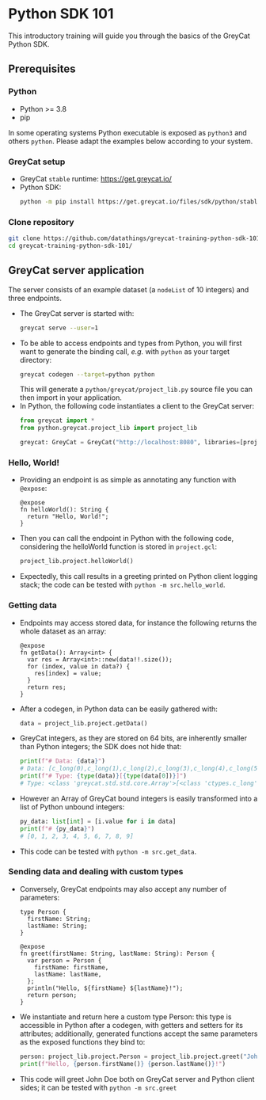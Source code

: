 # Python SDK 101

This introductory training will guide you through the basics of the GreyCat Python SDK.

## Prerequisites

### Python

- Python >= 3.8
- pip

In some operating systems Python executable is exposed as `python3` and others `python`. Please adapt the examples below according to your system.

### GreyCat setup

- GreyCat `stable` runtime: https://get.greycat.io/
- Python SDK:
  ```bash
  python -m pip install https://get.greycat.io/files/sdk/python/stable/$(curl -s https://get.greycat.io/files/sdk/python/stable/latest | sed 's#/#/greycat-#')-py3-none-any.whl
  ```

### Clone repository

```bash
git clone https://github.com/datathings/greycat-training-python-sdk-101.git
cd greycat-training-python-sdk-101/
```

## GreyCat server application

The server consists of an example dataset (a `nodeList` of 10 integers) and three endpoints.

- The GreyCat server is started with:
  ```bash
  greycat serve --user=1
  ```
- To be able to access endpoints and types from Python, you will first want to generate the binding call, *e.g.* with `python` as your target directory:
  ```bash
  greycat codegen --target=python python
  ```
  This will generate a `python/greycat/project_lib.py` source file you can then import in your application.
- In Python, the following code instantiates a client to the GreyCat server:
  ```py
  from greycat import *
  from python.greycat.project_lib import project_lib

  greycat: GreyCat = GreyCat("http://localhost:8080", libraries=[project_lib()])
  ```

### Hello, World!

- Providing an endpoint is as simple as annotating any function with `@expose`:
  ```gcl
  @expose
  fn helloWorld(): String {
    return "Hello, World!";
  }
  ```
- Then you can call the endpoint in Python with the following code, considering the helloWorld function is stored in `project.gcl`:
  ```py
  project_lib.project.helloWorld()
  ```
- Expectedly, this call results in a greeting printed on Python client logging stack; the code can be tested with `python -m src.hello_world`.

### Getting data

- Endpoints may access stored data, for instance the following returns the whole dataset as an array:
  ```gcl
  @expose
  fn getData(): Array<int> {
    var res = Array<int>::new(data!!.size());
    for (index, value in data?) {
      res[index] = value;
    }
    return res;
  }
  ```
- After a codegen, in Python data can be easily gathered with:
  ```py
  data = project_lib.project.getData()
  ```
- GreyCat integers, as they are stored on 64 bits, are inherently smaller than Python integers; the SDK does not hide that:
  ```py
  print(f"# Data: {data}")
  # Data: [c_long(0),c_long(1),c_long(2),c_long(3),c_long(4),c_long(5),c_long(6),c_long(7),c_long(8),c_long(9)]
  print(f"# Type: {type(data)}[{type(data[0])}]")
  # Type: <class 'greycat.std.std.core.Array'>[<class 'ctypes.c_long'>]
  ```
- However an Array of GreyCat bound integers is easily transformed into a list of Python unbound integers:
  ```py
  py_data: list[int] = [i.value for i in data]
  print(f"# {py_data}")
  # [0, 1, 2, 3, 4, 5, 6, 7, 8, 9]
  ```
- This code can be tested with `python -m src.get_data`.

### Sending data and dealing with custom types

- Conversely, GreyCat endpoints may also accept any number of parameters:
  ```gcl
  type Person {
    firstName: String;
    lastName: String;
  }

  @expose
  fn greet(firstName: String, lastName: String): Person {
    var person = Person {
      firstName: firstName,
      lastName: lastName,
    };
    println("Hello, ${firstName} ${lastName}!");
    return person;
  }
  ```
- We instantiate and return here a custom type Person: this type is accessible in Python after a codegen, with getters and setters for its attributes; additionally, generated functions accept the same parameters as the exposed functions they bind to:
  ```py
  person: project_lib.project.Person = project_lib.project.greet("John", "Doe")
  print(f"Hello, {person.firstName()} {person.lastName()}!")
  ```
- This code will greet John Doe both on GreyCat server and Python client sides; it can be tested with `python -m src.greet`
